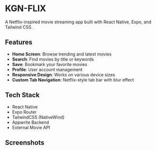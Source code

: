 # KGN-FLIX

A Netflix-inspired movie streaming app built with React Native, Expo, and Tailwind CSS.

## Features

- **Home Screen**: Browse trending and latest movies
- **Search**: Find movies by title or keywords
- **Save**: Bookmark your favorite movies
- **Profile**: User account management
- **Responsive Design**: Works on various device sizes
- **Custom Tab Navigation**: Netflix-style tab bar with blur effect

## Tech Stack

- React Native
- Expo Router
- TailwindCSS (NativeWind)
- Appwrite Backend
- External Movie API

## Screenshots

